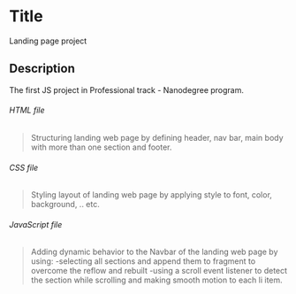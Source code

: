 <!-- Landing page -->
# **Title**
Landing page project

## **Description**
The first JS project in Professional track - Nanodegree program.

###### *HTML file*
>Structuring landing web page by defining header, nav bar, main body with more than one section and footer.

###### *CSS file*
>Styling layout of landing web page by applying style to font, color, background, .. etc.

###### *JavaScript file*
>Adding dynamic behavior to the Navbar of the landing web page by using:
-selecting all sections and append them to fragment to overcome the reflow and rebuilt
-using a scroll event listener to detect the section while scrolling and making smooth motion to each li item.
